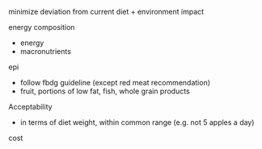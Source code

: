 minimize deviation from current diet + environment impact 



energy composition

- energy
- macronutrients

epi

- follow fbdg guideline (except red meat recommendation)
- fruit, portions of low fat, fish, whole grain products

Acceptability 

- in terms of diet weight, within common range (e.g. not 5 apples a day)

cost 